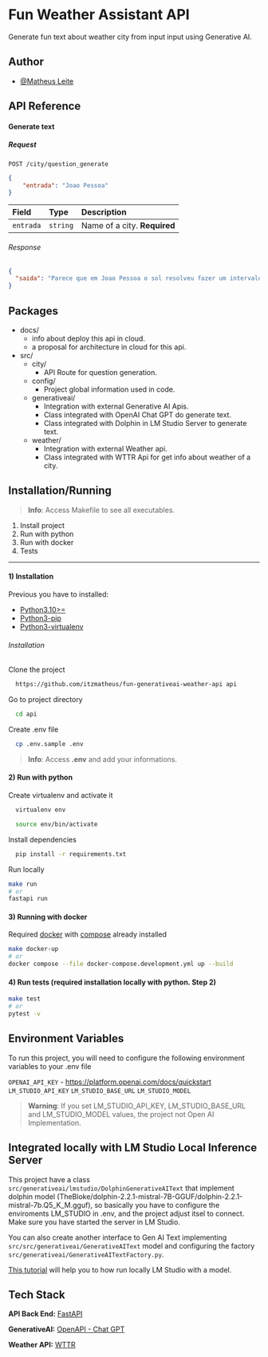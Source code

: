 
# Fun Weather Assistant API

Generate fun text about weather city from input input using Generative AI.

## Author

- [@Matheus Leite](https://www.github.com/itzmatheus)


## API Reference

#### Generate text
##### Request
```http
POST /city/question_generate
```
```json
{
    "entrada": "Joao Pessoa"
}
```

| Field     | Type     | Description                  |
| :-------- | :------- | :--------------------------- |
| `entrada` | `string` | Name of a city. **Required** |

###### Response
```json
{
  "saida": "Parece que em Joao Pessoa o sol resolveu fazer um intervalo entre as nuvens, deixando o clima parcialmente nublado. Será que ele está preparando uma surpresa? Só o tempo dirá!"
}
```

## Packages

- docs/
    - info about deploy this api in cloud.
    - a proposal for architecture in cloud for this api.
- src/
    - city/
        - API Route for question generation.
    - config/
        - Project global information used in code.
    - generativeai/
        - Integration with external Generative AI Apis.
        - Class integrated with OpenAI Chat GPT do generate text.
        - Class integrated with Dolphin in LM Studio Server to generate text.
    - weather/
        - Integration with external Weather api.
        - Class integrated with WTTR Api for get info about weather of a city.

## Installation/Running

> **Info**: Access Makefile to see all executables.

 1) Install project
 2) Run with python
 3) Run with docker
 4) Tests

-----

#### 1) Installation

Previous you have to installed:
- [Python3.10>=](https://www.python.org/downloads/)
- [Python3-pip](https://pip.pypa.io/en/stable/installation/)
- [Python3-virtualenv](https://docs.python.org/3/library/venv.html)

###### Installation

Clone the project

```bash
  https://github.com/itzmatheus/fun-generativeai-weather-api api
```
Go to project directory

```bash
  cd api
```

Create .env file

```bash
  cp .env.sample .env
```

> **Info**: Access **.env** and add your informations.

#### 2) Run with python

Create virtualenv and activate it

```bash
  virtualenv env
```

```bash
  source env/bin/activate
```

Install dependencies

```bash
  pip install -r requirements.txt
```

Run locally
```bash
make run
# or
fastapi run
```

#### 3) Running with docker

Required [docker](https://docs.docker.com/engine/install/) with [compose](https://docs.docker.com/compose/) already installed

```bash
make docker-up
# or
docker compose --file docker-compose.development.yml up --build
```

#### 4) Run tests (required installation locally with python. Step 2)

```bash
make test
# or
pytest -v
```

## Environment Variables

To run this project, you will need to configure the following environment variables to your .env file

`OPENAI_API_KEY` - https://platform.openai.com/docs/quickstart
`LM_STUDIO_API_KEY`
`LM_STUDIO_BASE_URL`
`LM_STUDIO_MODEL`

> **Warning**: If you set LM_STUDIO_API_KEY, LM_STUDIO_BASE_URL and LM_STUDIO_MODEL values, the project not Open AI Implementation.


## Integrated locally with LM Studio Local Inference Server

This project have a class `src/generativeai/lmstudio/DolphinGenerativeAIText` that implement dolphin model (TheBloke/dolphin-2.2.1-mistral-7B-GGUF/dolphin-2.2.1-mistral-7b.Q5_K_M.gguf), so basically you have to configure the enviroments LM_STUDIO in .env, and the project adjust itsel to connect. Make sure you have started the server in LM Studio.

You can also create another interface to Gen AI Text implementing `src/src/generativeai/GenerativeAIText` model and configuring the factory `src/generativeai/GenerativeAITextFactory.py`.

[This tutorial](https://www.youtube.com/watch?v=m7PvtNHsUa8) will help you to how run locally LM Studio with a model.

## Tech Stack

**API Back End:** [FastAPI](https://fastapi.tiangolo.com/)

**GenerativeAI:** [OpenAPI - Chat GPT](https://platform.openai.com/docs/guides/text-generation)

**Weather API:** [WTTR](https://github.com/chubin/wttr.in)
